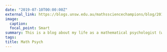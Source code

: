 ```yaml
---
date: "2019-07-10T00:00:00Z"
external_link: https://blogs.unsw.edu.au/mathssciencechampions/blog/2019/05/the-life-of-a-mathematical-psychologist-jenny-sloane/
image:
  caption:
  focal_point: Smart
summary: This is a blog about my life as a mathematical psychologist (written by Emily Vohralik)
tags:
title: Math Psych
---
```

